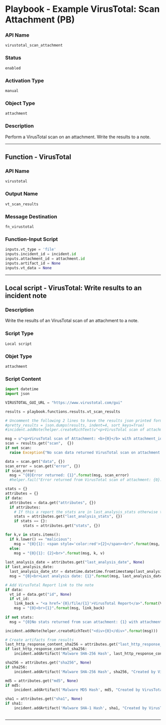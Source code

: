 <!--
    DO NOT MANUALLY EDIT THIS FILE
    THIS FILE IS AUTOMATICALLY GENERATED WITH resilient-sdk codegen
    Generated with resilient-sdk v49.0.4368
-->

# Playbook - Example VirusTotal: Scan Attachment (PB)

### API Name
`virustotal_scan_attachment`

### Status
`enabled`

### Activation Type
`manual`

### Object Type
`attachment`

### Description
Perform a VirusTotal scan on an attachment.  Write the results to a note.


---
## Function - VirusTotal

### API Name
`virustotal`

### Output Name
`vt_scan_results`

### Message Destination
`fn_virustotal`

### Function-Input Script
```python
inputs.vt_type = 'file'
inputs.incident_id = incident.id
inputs.attachment_id = attachment.id
inputs.artifact_id = None
inputs.vt_data = None
```

---

## Local script - VirusTotal: Write results to an incident note

### Description
Write the results of an VirusTotal scan of an attachment to a note.

### Script Type
`Local script`

### Objet Type
`attachment`

### Script Content
```python
import datetime
import json

VIRUSTOTAL_GUI_URL = "https://www.virustotal.com/gui"

results = playbook.functions.results.vt_scan_results

# Uncomment the following 2 lines to have the results json printed formatted to a note.
#pretty_results = json.dumps(results, indent=4, sort_keys=True)
#incident.addNote(helper.createRichText(u"<p>VirusTotal scan of attachment: {0} with attachment_id: {1}</p><div>{2}</div>".format(attachment.name, attachment.id, pretty_results)))

msg = u"<p>VirusTotal scan of Attachment: <b>{0}</b> with attachment_id: {1}</p>".format(attachment.name, attachment.id)
scan = results.get("scan",  {})
if not scan:
  raise Exception("No scan data returned VirusTotal scan on attachment: {0} with attachment_id: {1}".format(attachment.name, attachment.id))   

data = scan.get("data", {})
scan_error = scan.get("error", {})
if scan_error:
  msg = "{0}Error returned: {1}".format(msg, scan_error)
  #helper.fail("Error returned from VirusTotal scan of attachment: {0}: {1}".format(attachment.name, scan_error))

stats = {}
attributes = {}
if data:
  attributes = data.get("attributes", {})
  if attributes:
    # If this a report the stats are in last_analysis_stats otherwise they are in stats
    stats = attributes.get("last_analysis_stats", {})
    if stats == {}:
	    stats = attributes.get("stats", {})

for k,v in stats.items():
  if k.lower() == "malicious":
    msg = "{0}{1}: <span style='color:red'>{2}</span><br>".format(msg, k, v)
  else:
    msg = "{0}{1}: {2}<br>".format(msg, k, v)
    
last_analysis_date = attributes.get("last_analysis_date", None)
if last_analysis_date:
  last_analysis_date_str = datetime.datetime.fromtimestamp(last_analysis_date).strftime('%Y-%b-%d %H:%M:%S')
  msg = "{0}<br>Last analysis date: {1}".format(msg, last_analysis_date_str)

# Add VirusTotal Report link to the note
if data:
  vt_id = data.get("id", None)
  if vt_id:
    link_back = "<a href='{0}/file/{1}'>VirusTotal Report</a>".format(VIRUSTOTAL_GUI_URL, vt_id)
    msg = "{0}<br>{1}".format(msg, link_back)
    
if not stats:
  msg = "{0}No stats returned from scan attachment: {1} with attachment_id: {2}".format(msg, attachment.name, attachment.id)  

incident.addNote(helper.createRichText("<div>{0}</div>".format(msg)))

# Create artifacts from results
last_http_response_content_sha256 = attributes.get("last_http_response_content_sha256", None)
if last_http_response_content_sha256:
    incident.addArtifact('Malware SHA-256 Hash', last_http_response_content_sha256, "Created by VirusTotal scan of attachment {0} with attachment_id: {1}".format(attachment.name, attachment.id))

sha256 = attributes.get("sha256", None) 
if sha256:
    incident.addArtifact('Malware SHA-256 Hash', sha256, "Created by VirusTotal scan of of attachment {0} with attachment_id: {1}".format(attachment.name, attachment.id))

md5 = attributes.get("md5", None)
if md5:
    incident.addArtifact('Malware MD5 Hash', md5, "Created by VirusTotal scan of of attachment {0} with attachment_id: {1}".format(attachment.name, attachment.id))

sha1 = attributes.get("sha1", None)
if sha1:
    incident.addArtifact('Malware SHA-1 Hash', sha1, "Created by VirusTotal scan of of attachment {0} with attachment_id: {1}".format(attachment.name, attachment.id))
    

```

---
